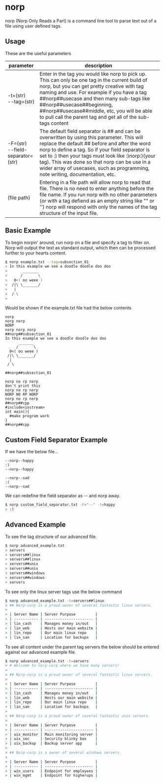 # norp
norp (Norp Only Reads a Part) is a command line tool to parse text out of a file using user defined tags.

## Usage

These are the useful parameters

| parameter                              | description                                                                  |
| -------------------------------------- | ---------------------------------------------------------------------------- |
| -t=(str)<br>--tag=(str)               | Enter in the tag you would like norp to pick up. This can only be one tag in the current build of norp, but you can get pretty creative with tag naming and use. For example if you have a tag ##norp##usecase and then many sub-tags like ##norp##usecase##beginning, ##norp##usecase##middle, etc, you will be able to pull call the parent tag and get all of the sub-tags content |
| -F=(str)<br>--field-separator=(str)    | The default field separator is ## and can be overwritten by using this parameter. This will replace the default ## before and after the word norp to define a tag. So if your field separator is set to :) then your tags must look like :)norp:)(your tag). This was done so that norp can be use in a wider array of usecases, such as programming, note writing, documentation, etc. |
| (file path)                            | Entering in a file path will allow norp to read that file. There is no need to enter anything before the file name. If you run norp with no other parameters (or with a tag defiend as an empty string like "" or '') norp will respond with only the names of the tag structure of the input file. |

                               


## Basic Example

To begin norpin' around, run norp on a file and specify a tag to filter on. Norp will output the text as standard output, which then can be processed further to your hearts content.

```bash
$ norp example.txt --tag=subsection_01
> In this example we see a doodle doodle doo doo
>       _______
>      /       \
>   0<( oo weee )
>  /|\ \_______/
>   |
>  / \
> 
```

Would be shown if the example.txt file had the below contents
```
norp
norp norp
NORP
norp norp norp
##norp##subsection_01
In this example we see a doodle doodle doo doo
      _______
     /       \
  0<( oo weee )
 /|\ \_______/
  |
 / \

##norp##subsection_01

norp no rp norp
don't print this
norp no rp norp
NORP NO RP NORP
norp no rp norp
##norp##cpp
#include<iostream>
int main(){
  #make program work
}
##norp##cpp
```

## Custom Field Separator Example

If we have the below file...

```
--norp--happy
:)
--norp--happy

--norp--sad
:(
--norp--sad
```

We can redefine the field separator as -- and norp away.

```bash
$ norp custom_field_separator.txt -F="--" -t=happy
> :)
```

## Advanced Example

To see the tag structure of our advanced file.

```bash
$ norp advanced_example.txt
> servers
> servers##linux
> servers##linux
> servers##unix
> servers##unix
> servers##windows
> servers##windows
> servers
```

To see only the linux server tags use the below command

```bash
$ norp advanced_example.txt -t=servers##linux
> ## Norp-corp is a proud owner of several fantastic linux servers.
> 
> | Server Name | Server Purpose         |
> | ----------- | ---------------------- |
> | lin_cash    | Manages money in/out   |
> | lin_web     | Hosts our main website |
> | lin_repo    | Our main linux repo    |
> | lin_san     | Location for backups   |
```

To see all content under the parent tag servers the below should be entered against our advanced example file.

```bash
$ norp advanced_example.txt -t=servers
> # Welcome to norp-corp where we have many servers!
> 
> ## Norp-corp is a proud owner of several fantastic linux servers.
> 
> | Server Name | Server Purpose         |
> | ----------- | ---------------------- |
> | lin_cash    | Manages money in/out   |
> | lin_web     | Hosts our main website |
> | lin_repo    | Our main linux repo    |
> | lin_san     | Location for backups   |
> 
> ## Norp-corp is a proud owner of several fantastic unix servers.
> 
> | Server Name | Server Purpose         |
> | ----------- | ---------------------- |
> | uix_monitor | Main monitoring server |
> | uix_sec     | Security blinky box    |
> | uix_backup  | Backup server app      |
> 
> ## Norp-corp is a owner of several windows servers.
> 
> | Server Name | Server Purpose         |
> | ----------- | ---------------------- |
> | win_users   | Endpoint for employees |
> | win_mgmt    | Endpoint for higherups |
```
